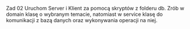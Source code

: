 Zad 02
Uruchom Server i Klient za pomocą skryptów z folderu db. 
Zrób w domain klasę o wybranym temacie, natomiast w service klasę do komunikacji z bazą danych oraz wykonywania operacji na niej. 

